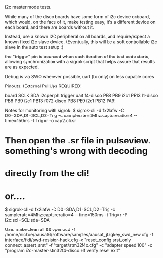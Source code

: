 i2c master mode tests.

While many of the disco boards have some form of i2c device onboard,
which would, on the face of it, make testing easy, it's a different
device on each board, and there are boards without it.

Instead, use a known I2C peripheral on all boards, and require/expect
a known fixed i2c slave device.  (Eventually, this will be a soft
controllable i2c slave in the auto test setup ;)

the "trigger" pin is bounced when each iteration of the test code starts,
allowing synchronization with a sigrok script that helps assure that
results are as expected.

Debug is via SWO wherever possible, uart (tx only) on less capable cores

Pinouts: (External PullUps REQUIRED!)

board		SCLK	SDA	i2cperiph	trigger	uart
f4-disco	PB8	PB9	i2c1		PB13
l1-disco	PB8	PB9	i2c1		PB13
f072-disco	PB8	PB9	i2c1		PB12	PA9!


Notes for monitoring with sigrok:
$ sigrok-cli -d fx2lafw -C D0=SDA,D1=SCL,D2=Trig -c samplerate=4Mhz:captureratio=4 --time=150ms  -t Trig=r -o cap2.cli.sr
# Then open the .sr file in pulseview.  something's wrong with decoding
# directly from the cli!

# or....
$ sigrok-cli -d fx2lafw -C D0=SDA,D1=SCL,D2=Trig -c samplerate=4Mhz:captureratio=4 --time=150ms  -t Trig=r -P i2c:scl=SCL:sda=SDA

Use:
make clean all && openocd -f /home/nickoe/aausat6/software/samples/aausat_jtagkey_swd_new.cfg -f interface/ftdi/swd-resistor-hack.cfg -c "reset_config srst_only connect_assert_srst" -f "target/stm32f4x.cfg" -c "adapter speed 100" -c "program i2c-master-stm32f4-disco.elf verify reset exit"
